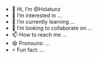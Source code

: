 - 👋 Hi, I’m @Holatunz
- 👀 I’m interested in ...
- 🌱 I’m currently learning ...
- 💞️ I’m looking to collaborate on ...
- 📫 How to reach me ...
- 😄 Pronouns: ...
- ⚡ Fun fact: ...

<!---
Holatunz/Holatunz is a ✨ special ✨ repository because its `README.md` (this file) appears on your GitHub profile.
You can click the Preview link to take a look at your changes.
--->
